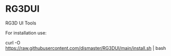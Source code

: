 # RG3DUI
RG3D UI Tools

For installation use:

curl -O https://raw.githubusercontent.com/dismaster/RG3DUI/main/install.sh | bash
